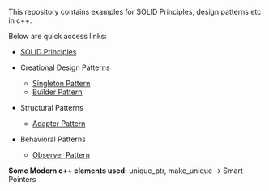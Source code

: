 This repository contains examples for SOLID Principles, design patterns etc in c++.

Below are quick access links:

* [SOLID Principles](https://github.com/hibohra98/LLD/blob/main/SOLID/principles.md)

* Creational Design Patterns
  * [Singleton Pattern](https://github.com/hibohra98/LLD/blob/main/CreationalPatterns/singletonPattern.md)
  * [Builder Pattern](https://github.com/hibohra98/LLD/blob/main/CreationalPatterns/BuilderPattern.md)

* Structural Patterns
  * [Adapter Pattern](https://github.com/hibohra98/LLD/blob/main/StructuralPatterns/adapterpattern.md)

* Behavioral Patterns
  * [Observer Pattern](https://github.com/hibohra98/LLD/blob/main/BehaviouralPatterns/ObserverPattern.md)

**Some Modern c++ elements used:**
unique_ptr, make_unique -> Smart Pointers

